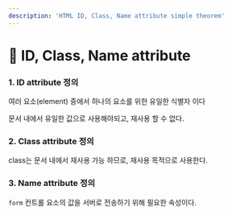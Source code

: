 ```yaml
---
description: 'HTML ID, Class, Name attribute simple theorem'
---
```


# 📄 ID, Class, Name attribute

### 1. ID attribute 정의

여러 요소\(element\) 중에서 하나의 요소를 위한 유일한 식별자 이다

문서 내에서 유일한 값으로 사용해야되고, 재사용 할 수 없다.

### 2. Class attribute 정의

class는 문서 내에서 재사용 가능 하므로,  재사용 목적으로 사용한다.

### 3. Name attribute 정의

`form` 컨트롤 요소의 값을 서버로 전송하기 위해 필요한 속성이다.

